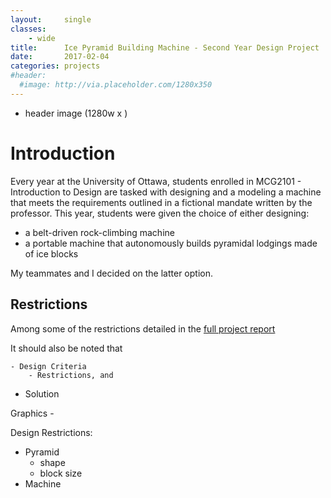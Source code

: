 ```yaml
---
layout:     single
classes:    
    - wide
title:      Ice Pyramid Building Machine - Second Year Design Project
date:       2017-02-04 
categories: projects
#header:
  #image: http://via.placeholder.com/1280x350
---
```

- header image (1280w x )



# Introduction
Every year at the University of Ottawa, students enrolled in MCG2101 - Introduction to Design are tasked with designing and a modeling a machine that meets the requirements outlined in a fictional mandate written by the professor. This year, students were given the choice of either designing:
- a belt-driven rock-climbing machine
- a portable machine that autonomously builds pyramidal lodgings made of ice blocks

My teammates and I decided on the latter option.

## Restrictions
Among some of the restrictions detailed in the [full project report](/assets/docs/MCG2101-Final-Project-Report.pdf) 


It should also be noted that 




	- Design Criteria
		- Restrictions, and 
- Solution

Graphics
    - 



Design Restrictions:
- Pyramid
  - shape
  - block size
- Machine
  
